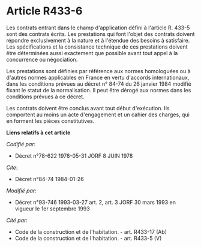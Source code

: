 # Article R433-6

Les contrats entrant dans le champ d'application défini à l'article R. 433-5 sont des contrats écrits. Les prestations qui
font l'objet des contrats doivent répondre exclusivement à la nature et à l'étendue des besoins à satisfaire. Les
spécifications et la consistance technique de ces prestations doivent être déterminées aussi exactement que possible avant
tout appel à la concurrence ou négociation.

Les prestations sont définies par référence aux normes homologuées ou à d'autres normes applicables en France en vertu
d'accords internationaux, dans les conditions prévues au décret n° 84-74 du 26 janvier 1984 modifié fixant le statut de la
normalisation. Il peut être dérogé aux normes dans les conditions prévues à ce décret.

Les contrats doivent être conclus avant tout début d'exécution. Ils comportent au moins un acte d'engagement et un cahier des
charges, qui en forment les pièces constitutives.

**Liens relatifs à cet article**

_Codifié par_:

  - Décret n°78-622 1978-05-31 JORF 8 JUIN 1978

_Cite_:

  - Décret n°84-74 1984-01-26

_Modifié par_:

  - Décret n°93-746 1993-03-27 art. 2, art. 3 JORF 30 mars 1993 en vigueur le 1er septembre 1993

_Cité par_:

  - Code de la construction et de l'habitation. - art. R433-17 (Ab)
  - Code de la construction et de l'habitation. - art. R433-5 (V)
